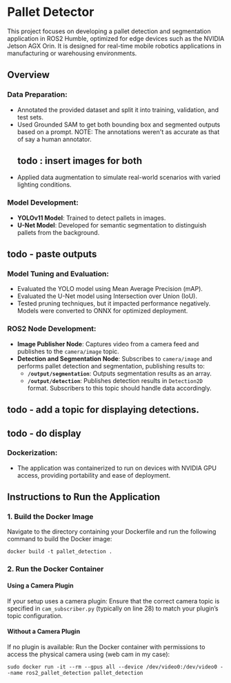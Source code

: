 # Pallet Detector

This project focuses on developing a pallet detection and segmentation application in ROS2 Humble, optimized for edge devices such as the NVIDIA Jetson AGX Orin. It is designed for real-time mobile robotics applications in manufacturing or warehousing environments.

## Overview

### Data Preparation:
- Annotated the provided dataset and split it into training, validation, and test sets.
- Used Grounded SAM to get both bounding box and segmented outputs based on a prompt.
  NOTE: The annotations weren't as accurate as that of say a human annotator.
  ## todo : insert images for both
- Applied data augmentation to simulate real-world scenarios with varied lighting conditions.


### Model Development:
- **YOLOv11 Model**: Trained to detect pallets in images.
- **U-Net Model**: Developed for semantic segmentation to distinguish pallets from the background.
## todo - paste outputs

### Model Tuning and Evaluation:
- Evaluated the YOLO model using Mean Average Precision (mAP).
- Evaluated the U-Net model using Intersection over Union (IoU).
- Tested pruning techniques, but it impacted performance negatively. Models were converted to ONNX for optimized deployment.

### ROS2 Node Development:
- **Image Publisher Node**: Captures video from a camera feed and publishes to the `camera/image` topic.
- **Detection and Segmentation Node**: Subscribes to `camera/image` and performs pallet detection and segmentation, publishing results to:
  - **`/output/segmentation`**: Outputs segmentation results as an array.
  - **`/output/detection`**: Publishes detection results in `Detection2D` format. Subscribers to this topic should handle data accordingly.
## todo - add a topic for displaying detections. 
## todo - do display

### Dockerization:
- The application was containerized to run on devices with NVIDIA GPU access, providing portability and ease of deployment.

## Instructions to Run the Application

### 1. Build the Docker Image
Navigate to the directory containing your Dockerfile and run the following command to build the Docker image:

```
docker build -t pallet_detection . 
```

### 2. Run the Docker Container

#### Using a Camera Plugin
If your setup uses a camera plugin: Ensure that the correct camera topic is specified in `cam_subscriber.py` (typically on line 28) to match your plugin’s topic configuration.

#### Without a Camera Plugin
If no plugin is available: Run the Docker container with permissions to access the physical camera using (web cam in my case): 

```
sudo docker run -it --rm --gpus all --device /dev/video0:/dev/video0 --name ros2_pallet_detection pallet_detection
```
